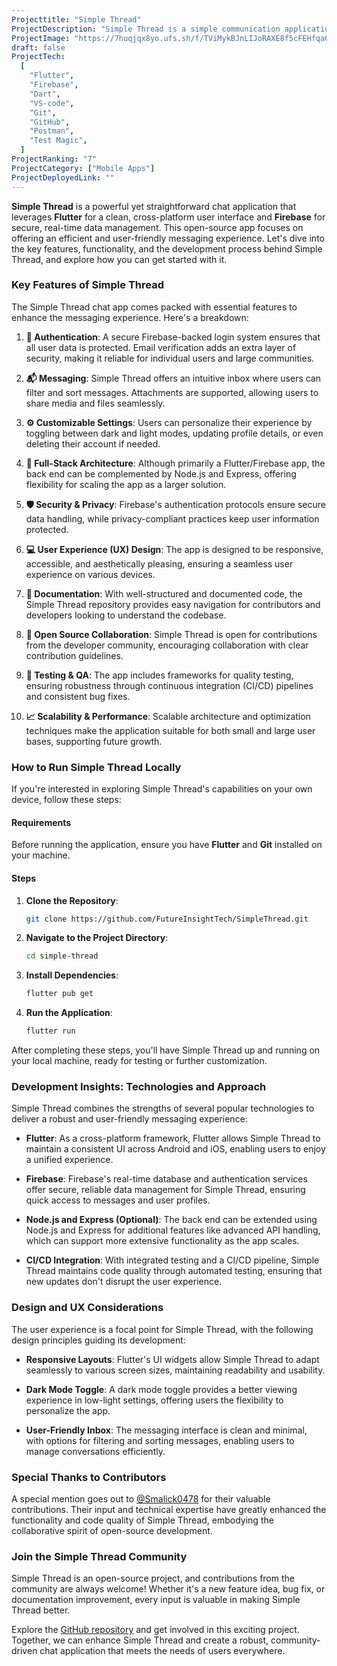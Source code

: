 ```yaml
---
Projecttitle: "Simple Thread"
ProjectDescription: "Simple Thread is a simple communication application developed using Flutter and Firebase."
ProjectImage: "https://7huqjqx8yo.ufs.sh/f/TViMykBJnLIJoRAXE8f5cFEHfqaQ1VpPtBs7YTRm3hZlNOAy"
draft: false
ProjectTech:
  [
    "Flutter",
    "Firebase",
    "Dart",
    "VS-code",
    "Git",
    "GitHub",
    "Postman",
    "Test Magic",
  ]
ProjectRanking: "7"
ProjectCategory: ["Mobile Apps"]
ProjectDeployedLink: ""
---
```


**Simple Thread** is a powerful yet straightforward chat application that leverages **Flutter** for a clean, cross-platform user interface and **Firebase** for secure, real-time data management. This open-source app focuses on offering an efficient and user-friendly messaging experience. Let's dive into the key features, functionality, and the development process behind Simple Thread, and explore how you can get started with it.

### Key Features of Simple Thread

The Simple Thread chat app comes packed with essential features to enhance the messaging experience. Here's a breakdown:

1. **🔐 Authentication**: A secure Firebase-backed login system ensures that all user data is protected. Email verification adds an extra layer of security, making it reliable for individual users and large communities.

2. **📬 Messaging**: Simple Thread offers an intuitive inbox where users can filter and sort messages. Attachments are supported, allowing users to share media and files seamlessly.

3. **⚙️ Customizable Settings**: Users can personalize their experience by toggling between dark and light modes, updating profile details, or even deleting their account if needed.

4. **🚀 Full-Stack Architecture**: Although primarily a Flutter/Firebase app, the back end can be complemented by Node.js and Express, offering flexibility for scaling the app as a larger solution.

5. **🛡️ Security & Privacy**: Firebase's authentication protocols ensure secure data handling, while privacy-compliant practices keep user information protected.

6. **💻 User Experience (UX) Design**: The app is designed to be responsive, accessible, and aesthetically pleasing, ensuring a seamless user experience on various devices.

7. **📝 Documentation**: With well-structured and documented code, the Simple Thread repository provides easy navigation for contributors and developers looking to understand the codebase.

8. **🤝 Open Source Collaboration**: Simple Thread is open for contributions from the developer community, encouraging collaboration with clear contribution guidelines.

9. **🔬 Testing & QA**: The app includes frameworks for quality testing, ensuring robustness through continuous integration (CI/CD) pipelines and consistent bug fixes.

10. **📈 Scalability & Performance**: Scalable architecture and optimization techniques make the application suitable for both small and large user bases, supporting future growth.

### How to Run Simple Thread Locally

If you're interested in exploring Simple Thread's capabilities on your own device, follow these steps:

#### Requirements

Before running the application, ensure you have **Flutter** and **Git** installed on your machine.

#### Steps

1. **Clone the Repository**:
   ```bash
   git clone https://github.com/FutureInsightTech/SimpleThread.git
   ```
2. **Navigate to the Project Directory**:
   ```bash
   cd simple-thread
   ```
3. **Install Dependencies**:
   ```bash
   flutter pub get
   ```
4. **Run the Application**:
   ```bash
   flutter run
   ```

After completing these steps, you'll have Simple Thread up and running on your local machine, ready for testing or further customization.

### Development Insights: Technologies and Approach

Simple Thread combines the strengths of several popular technologies to deliver a robust and user-friendly messaging experience:

- **Flutter**: As a cross-platform framework, Flutter allows Simple Thread to maintain a consistent UI across Android and iOS, enabling users to enjoy a unified experience.
- **Firebase**: Firebase's real-time database and authentication services offer secure, reliable data management for Simple Thread, ensuring quick access to messages and user profiles.

- **Node.js and Express (Optional)**: The back end can be extended using Node.js and Express for additional features like advanced API handling, which can support more extensive functionality as the app scales.

- **CI/CD Integration**: With integrated testing and a CI/CD pipeline, Simple Thread maintains code quality through automated testing, ensuring that new updates don't disrupt the user experience.

### Design and UX Considerations

The user experience is a focal point for Simple Thread, with the following design principles guiding its development:

- **Responsive Layouts**: Flutter's UI widgets allow Simple Thread to adapt seamlessly to various screen sizes, maintaining readability and usability.

- **Dark Mode Toggle**: A dark mode toggle provides a better viewing experience in low-light settings, offering users the flexibility to personalize the app.

- **User-Friendly Inbox**: The messaging interface is clean and minimal, with options for filtering and sorting messages, enabling users to manage conversations efficiently.

### Special Thanks to Contributors

A special mention goes out to [@Smalick0478](https://github.com/Smalick0478) for their valuable contributions. Their input and technical expertise have greatly enhanced the functionality and code quality of Simple Thread, embodying the collaborative spirit of open-source development.

### Join the Simple Thread Community

Simple Thread is an open-source project, and contributions from the community are always welcome! Whether it's a new feature idea, bug fix, or documentation improvement, every input is valuable in making Simple Thread better.

Explore the [GitHub repository](https://github.com/rafay99-epic/SimpleThread) and get involved in this exciting project. Together, we can enhance Simple Thread and create a robust, community-driven chat application that meets the needs of users everywhere.

